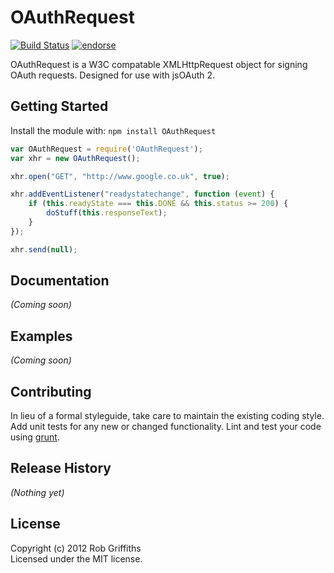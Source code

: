 # OAuthRequest

[![Build Status](https://secure.travis-ci.org/bytespider/OAuthRequest.png?branch=master)](http://travis-ci.org/bytespider/OAuthRequest)
[![endorse](http://api.coderwall.com/bytespider/endorsecount.png)](http://coderwall.com/bytespider)

OAuthRequest is a W3C compatable XMLHttpRequest object for signing OAuth requests. Designed for use with jsOAuth 2.

## Getting Started
Install the module with: `npm install OAuthRequest`

```javascript
var OAuthRequest = require('OAuthRequest');
var xhr = new OAuthRequest();

xhr.open("GET", "http://www.google.co.uk", true);

xhr.addEventListener("readystatechange", function (event) {
    if (this.readyState === this.DONE && this.status >= 200) {
        doStuff(this.responseText);
    }
});

xhr.send(null);
```

## Documentation
_(Coming soon)_

## Examples
_(Coming soon)_

## Contributing
In lieu of a formal styleguide, take care to maintain the existing coding style. Add unit tests for any new or changed functionality. Lint and test your code using [grunt](https://github.com/cowboy/grunt).

## Release History
_(Nothing yet)_

## License
Copyright (c) 2012 Rob Griffiths  
Licensed under the MIT license.
